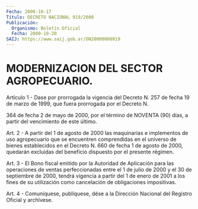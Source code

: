 ```yaml
---
Fecha: 2000-10-17
Título: DECRETO NACIONAL 919/2000
Publicación:
  Organismo: Boletín Oficial
  Fecha: 2000-10-20
SAIJ: https://www.saij.gob.ar/DN20000000919
---
```

# MODERNIZACION DEL SECTOR AGROPECUARIO.

<a id="1"></a>
Artículo 1 - Dase por prorrogada la vigencia del Decreto N. 257 de fecha 19 de marzo de 1999,  que  fuera prorrogada por el Decreto N.

364 de fecha 2 de mayo de 2000, por  el  término  de  NOVENTA (90) días, a partir del vencimiento de este último.

<a id="2"></a>
Art.  2  -  A  partir  del 1 de agosto de 2000 las maquinarias  e implementos de uso agropecuario  que  se encuentren comprendidas en el universo de bienes establecidos en el Decreto N. 660 de fecha 1 de agosto de 2000, quedarán excluidas del  beneficio  dispuesto por el presente régimen.

<a id="3"></a>
Art.  3  -  El Bono fiscal emitido por la Autoridad de Aplicación para las operaciones  de ventas perfeccionadas entre el 1 de julio de 2000 y el 30 de septiembre de 2000, tendrá vigencia a partir del 1 de enero de 2001 a los fines de su utilización como cancelación de obligaciones impositivas.

<a id="4"></a>
Art. 4 - Comuníquese, publíquese, dése a la Dirección Nacional del Registro Oficial y archívese.